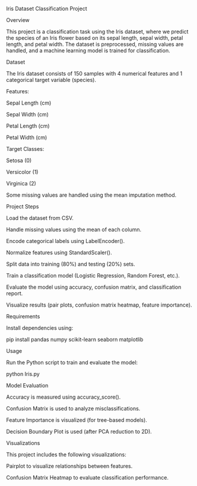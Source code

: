 Iris Dataset Classification Project

Overview

This project is a classification task using the Iris dataset, where we predict the species of an Iris flower based on its sepal length, sepal width, petal length, and petal width. The dataset is preprocessed, missing values are handled, and a machine learning model is trained for classification.

Dataset

The Iris dataset consists of 150 samples with 4 numerical features and 1 categorical target variable (species).

Features:

Sepal Length (cm)

Sepal Width (cm)

Petal Length (cm)

Petal Width (cm)

Target Classes:

Setosa (0)

Versicolor (1)

Virginica (2)

Some missing values are handled using the mean imputation method.

Project Steps

Load the dataset from CSV.

Handle missing values using the mean of each column.

Encode categorical labels using LabelEncoder().

Normalize features using StandardScaler().

Split data into training (80%) and testing (20%) sets.

Train a classification model (Logistic Regression, Random Forest, etc.).

Evaluate the model using accuracy, confusion matrix, and classification report.

Visualize results (pair plots, confusion matrix heatmap, feature importance).

Requirements

Install dependencies using:

pip install pandas numpy scikit-learn seaborn matplotlib

Usage

Run the Python script to train and evaluate the model:

python Iris.py

Model Evaluation

Accuracy is measured using accuracy_score().

Confusion Matrix is used to analyze misclassifications.

Feature Importance is visualized (for tree-based models).

Decision Boundary Plot is used (after PCA reduction to 2D).

Visualizations

This project includes the following visualizations:

Pairplot to visualize relationships between features.

Confusion Matrix Heatmap to evaluate classification performance.




